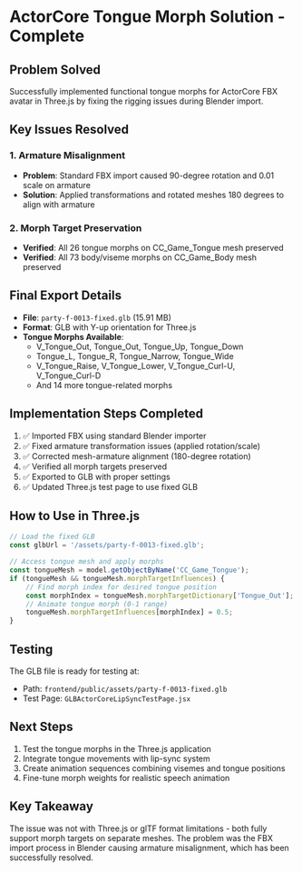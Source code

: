 # ActorCore Tongue Morph Solution - Complete

## Problem Solved
Successfully implemented functional tongue morphs for ActorCore FBX avatar in Three.js by fixing the rigging issues during Blender import.

## Key Issues Resolved

### 1. **Armature Misalignment** 
- **Problem**: Standard FBX import caused 90-degree rotation and 0.01 scale on armature
- **Solution**: Applied transformations and rotated meshes 180 degrees to align with armature

### 2. **Morph Target Preservation**
- **Verified**: All 26 tongue morphs on CC_Game_Tongue mesh preserved
- **Verified**: All 73 body/viseme morphs on CC_Game_Body mesh preserved

## Final Export Details

- **File**: `party-f-0013-fixed.glb` (15.91 MB)
- **Format**: GLB with Y-up orientation for Three.js
- **Tongue Morphs Available**:
  - V_Tongue_Out, Tongue_Out, Tongue_Up, Tongue_Down
  - Tongue_L, Tongue_R, Tongue_Narrow, Tongue_Wide
  - V_Tongue_Raise, V_Tongue_Lower, V_Tongue_Curl-U, V_Tongue_Curl-D
  - And 14 more tongue-related morphs

## Implementation Steps Completed

1. ✅ Imported FBX using standard Blender importer
2. ✅ Fixed armature transformation issues (applied rotation/scale)
3. ✅ Corrected mesh-armature alignment (180-degree rotation)
4. ✅ Verified all morph targets preserved
5. ✅ Exported to GLB with proper settings
6. ✅ Updated Three.js test page to use fixed GLB

## How to Use in Three.js

```javascript
// Load the fixed GLB
const glbUrl = '/assets/party-f-0013-fixed.glb';

// Access tongue mesh and apply morphs
const tongueMesh = model.getObjectByName('CC_Game_Tongue');
if (tongueMesh && tongueMesh.morphTargetInfluences) {
    // Find morph index for desired tongue position
    const morphIndex = tongueMesh.morphTargetDictionary['Tongue_Out'];
    // Animate tongue morph (0-1 range)
    tongueMesh.morphTargetInfluences[morphIndex] = 0.5;
}
```

## Testing
The GLB file is ready for testing at:
- Path: `frontend/public/assets/party-f-0013-fixed.glb`
- Test Page: `GLBActorCoreLipSyncTestPage.jsx`

## Next Steps
1. Test the tongue morphs in the Three.js application
2. Integrate tongue movements with lip-sync system
3. Create animation sequences combining visemes and tongue positions
4. Fine-tune morph weights for realistic speech animation

## Key Takeaway
The issue was not with Three.js or glTF format limitations - both fully support morph targets on separate meshes. The problem was the FBX import process in Blender causing armature misalignment, which has been successfully resolved.
